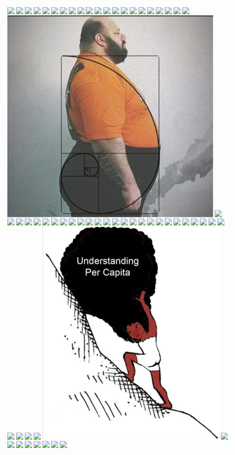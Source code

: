 <img src=abortion_church.avif>
<img src=airforce.avif>
<img src=anti-bible-teacher.avif>
<img src=atheist_redditor.avif>
<img src=baby_adult.avif>
<img src=bad_kids.avif>
<img src=bee_wasp.avif>
<img src=begum.avif>
<img src=behind_the_pfp.avif>
<img src=big-boned.avif>
<img src=black-fetus.avif>
<img src=boomer.avif>
<img src=bread_and_circus.avif>
<img src=city_of_emperor.avif>
<img src=corporate.avif>
<img src=credit_card.avif>
<img src=cross-mockery.avif>
<img src=cybertruck.avif>
<img src=dont_steal_tools.avif>
<img src=drunk_driving.avif>
<img src=dylan_mulvaney1.avif>
<img src=fat.avif>
<img src=fetus-troon.avif>
<img src=funko_baby.avif>
<img src=gathering.avif>
<img src=gay_is_in.avif>
<img src=gay_priest.avif>
<img src=glowies_take_action.avif>
<img src=good_guys.avif>
<img src=guy_who_pays_attention.avif>
<img src=he-will-never-go-back.avif>
<img src=idiocy-of-german-police.avif>
<img src=imagination.avif>
<img src=larm.avif>
<img src=let_people.avif>
<img src=man_in_disney_suit.avif>
<img src=money_launderer_temple.avif>
<img src=pete-tate-jesus.avif>
<img src=pmonth.avif>
<img src=poor_people_defend_billionaires.avif>
<img src=pronoun_soldier.avif>
<img src=salarymen.avif>
<img src=satan-ally.avif>
<img src=schizo.avif>
<img src=strange_man.avif>
<img src=suits-vs-gangstas.avif>
<img src=tate-twitter.avif>
<img src=tcrew.avif>
<img src=televised-crime.avif>
<img src=thot-v-mom.avif>
<img src=tv.avif>
<img src=uk_fonebox.avif>
<img src=understanding_per_capita.avif>
<img src=us_rap.avif>
<img src=usa-cop.avif>
<img src=uss-liberty.avif>
<img src=vote.avif>
<img src=weakling_boss.avif>
<img src=well_in_britain.avif>
<img src=wolfophobia.avif>
<img src=zay-brooks.avif>

